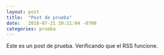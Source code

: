 ```yaml
---
layout: post
title:  "Post de prueba"
date:   2018-07-21 20:21:04 -0700
categories: prueba
---
```


Este es un post de prueba. Verificando que el RSS funcione.
